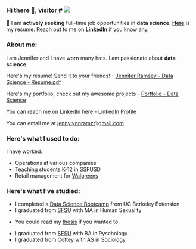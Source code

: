 ### Hi there 👋, visitor # <img src="https://profile-counter.glitch.me/jennylynnramz/count.svg" />
📣 I am **actively seeking** full-time job opportunities in **data science**. **[Here](https://github.com/jennylynnramz/Resume/blob/master/Jennifer%20Ramsey%20-%20Data%20Science%20-%20Resume.pdf)** is my resume. Reach out to me on **[LinkedIn](https://www.linkedin.com/in/jennylynnramz/)** if you know any.



### **About me:**

I am Jennifer and I have worn many hats. I am passionate about **data science**.

Here's my resume! Send it to your friends! - [Jennifer Ramsey - Data Science - Resume.pdf](https://github.com/jennylynnramz/Resume/blob/master/Jennifer%20Ramsey%20-%20Data%20Science%20-%20Resume.pdf)

Here's my portfolio; check out my awesome projects - [Portfolio - Data Science](https://jennylynnramz.com/)

You can reach me on LinkedIn here - [LinkedIn Profile](https://www.linkedin.com/in/jennylynnramz/)

You can email me at <jennylynnramz@gmail.com>


### **Here's what I used to do:**

I have worked:
  * Operations at various companies
  * Teaching students K-12 in [SSFUSD](https://www.ssfusd.org/)
  * Retail management for [Walgreens](https://www.walgreens.com/)


### **Here's what I've studied:**

  * I completed a [Data Science Bootcamp](https://bootcamp.berkeley.edu/data/) from UC Berkeley Extension
  * I graduated from [SFSU](https://www.sfsu.edu/) with MA in Human Sexuality
  - You could read my [thesis](http://sfsu-dspace.calstate.edu/bitstream/handle/10211.3/203962/AS362018HMSXR36.pdf?sequence=1) if you wanted to.
  * I graduated from [SFSU](https://www.sfsu.edu/) with BA in Pyschology
  * I graduated from [Cottey](https://cottey.edu/) with AS in Sociology

<!--
**jennylynnramz/jennylynnramz** is a ✨ _special_ ✨ repository because its `README.md` (this file) appears on your GitHub profile.

Here are some ideas to get you started:

- 🔭 I’m currently working on ...
- 🌱 I’m currently learning ...
- 👯 I’m looking to collaborate on ...
- 🤔 I’m looking for help with ...
- 💬 Ask me about ...
- 📫 How to reach me: ...
- 😄 Pronouns: ...
- ⚡ Fun fact: ...
-->
